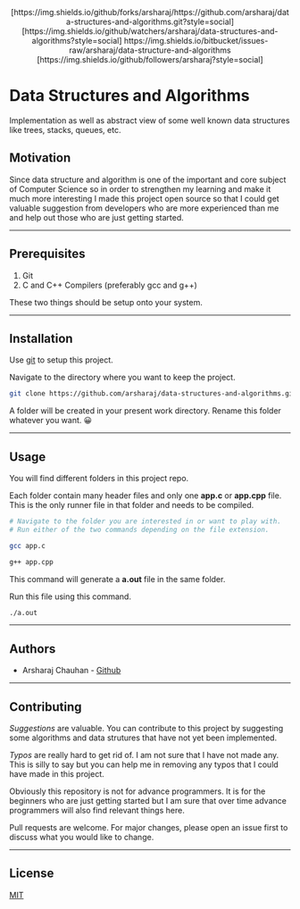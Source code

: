 <center>
[https://img.shields.io/github/forks/arsharaj/https://github.com/arsharaj/data-structures-and-algorithms.git?style=social]
[https://img.shields.io/github/watchers/arsharaj/data-structures-and-algorithms?style=social]
https://img.shields.io/bitbucket/issues-raw/arsharaj/data-structure-and-algorithms
[https://img.shields.io/github/followers/arsharaj?style=social]

</center>

# Data Structures and Algorithms

Implementation as well as abstract view of some well known data structures like trees, stacks, queues, etc.

## Motivation

Since data structure and algorithm is one of the important and core subject of Computer 
Science so in order to strengthen my learning and make it much more interesting I made
this project open source so that I could get valuable suggestion from developers who are
more experienced than me and help out those who are just getting started.

---

## Prerequisites

1. Git
2. C and C++ Compilers (preferably gcc and g++)

These two things should be setup onto your system.

---

## Installation

Use [git](https://git-scm.com/) to setup this project.

Navigate to the directory where you want to keep the project.

```bash
git clone https://github.com/arsharaj/data-structures-and-algorithms.git
```
A folder will be created in your present work directory. Rename this folder whatever you want. 😀

---

## Usage

You will find different folders in this project repo. 

Each folder contain many header files and only one **app.c** or **app.cpp** file.
This is the only runner file in that folder and needs to be compiled.

```bash
# Navigate to the folder you are interested in or want to play with.
# Run either of the two commands depending on the file extension.

gcc app.c

g++ app.cpp
```

This command will generate a **a.out** file in the same folder.

Run this file using this command.
```bash
./a.out
``` 

---
## Authors

- Arsharaj Chauhan - [Github](https://github.com/arsharaj)

---

## Contributing

*Suggestions* are valuable.
You can contribute to this project by suggesting some algorithms and data strutures 
that have not yet been implemented. 

*Typos* are really hard to get rid of. I am not sure that I have not made any. This is 
silly to say but you can help me in removing any typos that I could have made in this 
project.

Obviously this repository is not for advance programmers. It is for the beginners who 
are just getting started but I am sure that over time advance programmers will also find 
relevant things here.

Pull requests are welcome. For major changes, please open an issue first to discuss what you would like to change.

---
## License
[MIT](https://choosealicense.com/licenses/mit/)